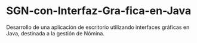 # SGN-con-Interfaz-Gra-fica-en-Java
Desarrollo de una aplicación de escritorio utilizando interfaces gráficas en Java, destinada a la gestión de Nómina.
